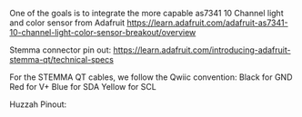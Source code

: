 
One of the goals is to integrate the more capable as7341 10 Channel light and color sensor from Adafruit
https://learn.adafruit.com/adafruit-as7341-10-channel-light-color-sensor-breakout/overview



Stemma connector pin out:
https://learn.adafruit.com/introducing-adafruit-stemma-qt/technical-specs

For the STEMMA QT cables, we follow the Qwiic convention:
Black for GND
Red for V+
Blue for SDA
Yellow for SCL

Huzzah Pinout:
